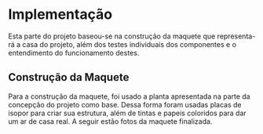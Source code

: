 # Implementação
Esta parte do projeto baseou-se na construção da maquete que representa-rá a casa do projeto, além dos testes individuais dos componentes e o entendimento do funcionamento destes.

## Construção da Maquete
Para a construção da maquete, foi usado a planta apresentada na parte da concepção do projeto como base. Dessa forma foram usadas placas de isopor para criar sua estrutura, além de tintas e papeis coloridos para dar um ar de casa real. A seguir estão fotos da maquete finalizada.
